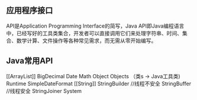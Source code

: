 ## 应用程序接口
API是Application Programming Interface的简写，Java API即Java编程语言中，已经写好的工具类集合，开发者可以直接调用它们来处理字符串、时间、集合、数学计算、文件操作等各种常见需求，而无需从零开始编写。

## Java常用API
[[ArrayList]]
BigDecimal
Date
Math
Object
Objects （类s -> Java工具类)
Runtime
SimpleDateFormat
[[String]]
StringBuilder  //线程不安全
StringBuffer   //线程安全
StringJoiner
System